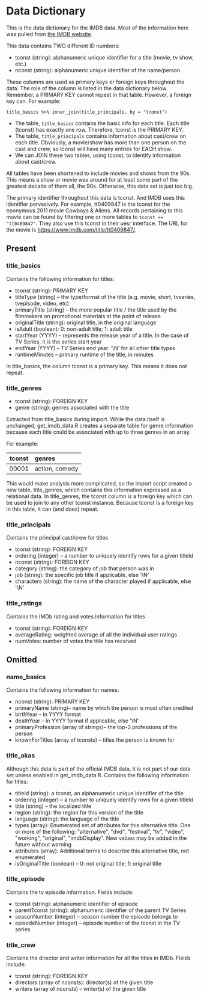 # Data Dictionary

This is the data dictionary for the IMDB data.
Most of the information here was pulled from [the IMDB website](https://www.imdb.com/interfaces/).

This data contains TWO different ID numbers:

- tconst (string): alphanumeric unique identifier for a title (movie, tv show, etc.)
- nconst (string): alphanumeric unique identifier of the name/person

These columns are used as primary keys or foreign keys throughout the data. The role of the column is listed in the data dictionary below. Remember, a PRIMARY KEY cannot repeat in that table. However, a foreign key can. For example:

```
title_basics %>% inner_join(title_principals, by = "tconst")
```

- The table, `title_basics` contains the basic info for each title. Each title (tconst) has exactly one row. Therefore, tconst is the PRIMARY KEY.
- The table, `title_principals` contains information about cast/crew on each title. Obviously, a movie/show has more than one person on the cast and crew, so tconst will have many entries for EACH show.
- We can JOIN these two tables, using tconst, to identify information about cast/crew.

All tables have been shortened to include movies and shows from the 90s. This means a show or movie was around for at least some part of the greatest decade of them all, the 90s. Otherwise, this data set is just too big.

The primary identifier throughout this data is tconst. And IMDB uses this identifier pervasively. For example, tt0409847 is the tconst for the eponymous 2011 movie Cowboys & Aliens. All records pertaining to this movie can be found by filtering one or more tables to `tconst == "tt0409847"`. They also use this tconst in their uesr interface. The URL for the movie is https://www.imdb.com/title/tt0409847/.

## Present

### title_basics

Contains the following information for titles:

- tconst (string): PRIMARY KEY
- titleType (string) – the type/format of the title (e.g. movie, short, tvseries, tvepisode, video, etc)
- primaryTitle (string) – the more popular title / the title used by the filmmakers on promotional materials at the point of release
- originalTitle (string): original title, in the original language
- isAdult (boolean): 0: non-adult title; 1: adult title
- startYear (YYYY) – represents the release year of a title. In the case of TV Series, it is the series start year
- endYear (YYYY) – TV Series end year. ‘\N’ for all other title types
- runtimeMinutes – primary runtime of the title, in minutes

In title_basics, the column tconst is a primary key. This means it does not repeat.

### title_genres

- tconst (string): FOREIGN KEY
- genre (string): genres associated with the title

Extracted from title_basics during import. While the data itself is unchanged, get_imdb_data.R creates a separate table for genre information because each title could be associated with up to three genres in an array.

For example:

| tconst | genres         |
|:------:|:---------------|
| 00001  | action, comedy |

This would make analysis more complicated, so the import script created a new table, title_genres, which contains this information expressed as a relational data. In title_genres, the tconst column is a foreign key which can be used to join to any other tconst instance. Because tconst is a foreign key in this table, it can (and does) repeat.

### title_principals

Contains the principal cast/crew for titles

- tconst (string): FOREIGN KEY
- ordering (integer) – a number to uniquely identify rows for a given titleId
- nconst (string): FOREIGN KEY
- category (string): the category of job that person was in
- job (string): the specific job title if applicable, else '\N'
- characters (string): the name of the character played if applicable, else '\N'

### title_ratings

Contains the IMDb rating and votes information for titles

- tconst (string): FOREIGN KEY
- averageRating: weighted average of all the individual user ratings
- numVotes: number of votes the title has received

## Omitted

### name_basics

Contains the following information for names:

- nconst (string): PRIMARY KEY
- primaryName (string)– name by which the person is most often credited
- birthYear – in YYYY format
- deathYear – in YYYY format if applicable, else '\N'
- primaryProfession (array of strings)– the top-3 professions of the person
- knownForTitles (array of tconsts) – titles the person is known for

### title_akas

Although this data is part of the official IMDB data, it is not part of our data set unless enabled in get_imdb_data.R. Contains the following information for titles:

- titleId (string): a tconst, an alphanumeric unique identifier of the title
- ordering (integer) – a number to uniquely identify rows for a given titleId
- title (string) – the localized title
- region (string): the region for this version of the title
- language (string): the language of the title
- types (array): Enumerated set of attributes for this alternative title. One or more of the following: "alternative", "dvd", "festival", "tv", "video", "working", "original", "imdbDisplay". New values may be added in the future without warning
- attributes (array): Additional terms to describe this alternative title, not enumerated
- isOriginalTitle (boolean) – 0: not original title; 1: original title

### title_episode

Contains the tv episode information. Fields include:

- tconst (string): alphanumeric identifier of episode
- parentTconst (string): alphanumeric identifier of the parent TV Series
- seasonNumber (integer) – season number the episode belongs to
- episodeNumber (integer) – episode number of the tconst in the TV series

### title_crew

Contains the director and writer information for all the titles in IMDb. Fields include:

- tconst (string): FOREIGN KEY
- directors (array of nconsts): director(s) of the given title
- writers (array of nconsts) – writer(s) of the given title
